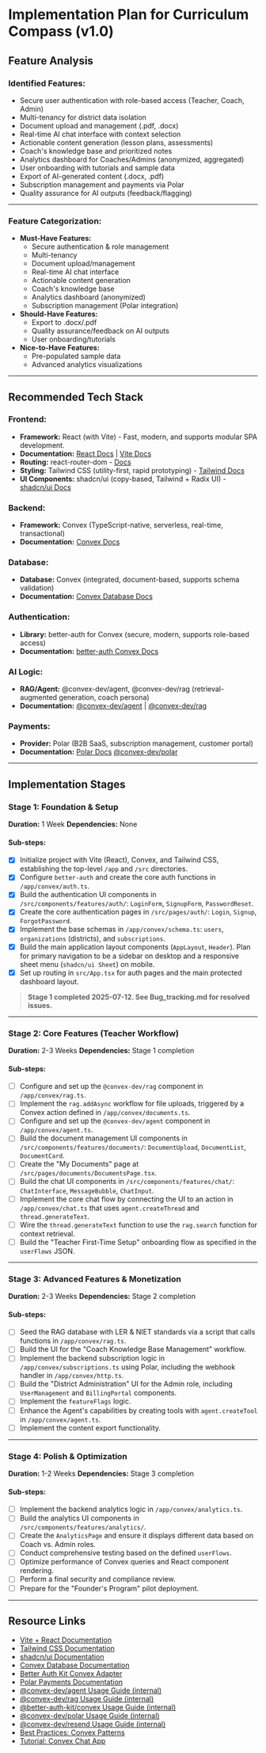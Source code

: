 # Implementation Plan for Curriculum Compass (v1.0)

## Feature Analysis
### Identified Features:
- Secure user authentication with role-based access (Teacher, Coach, Admin)
- Multi-tenancy for district data isolation
- Document upload and management (.pdf, .docx)
- Real-time AI chat interface with context selection
- Actionable content generation (lesson plans, assessments)
- Coach's knowledge base and prioritized notes
- Analytics dashboard for Coaches/Admins (anonymized, aggregated)
- User onboarding with tutorials and sample data
- Export of AI-generated content (.docx, .pdf)
- Subscription management and payments via Polar
- Quality assurance for AI outputs (feedback/flagging)

---

### Feature Categorization:
- **Must-Have Features:**
  - Secure authentication & role management
  - Multi-tenancy
  - Document upload/management
  - Real-time AI chat interface
  - Actionable content generation
  - Coach's knowledge base
  - Analytics dashboard (anonymized)
  - Subscription management (Polar integration)
- **Should-Have Features:**
  - Export to .docx/.pdf
  - Quality assurance/feedback on AI outputs
  - User onboarding/tutorials
- **Nice-to-Have Features:**
  - Pre-populated sample data
  - Advanced analytics visualizations

---

## Recommended Tech Stack
### Frontend:
- **Framework:** React (with Vite) - Fast, modern, and supports modular SPA development.
- **Documentation:** [React Docs](https://react.dev/) | [Vite Docs](https://vitejs.dev/)
- **Routing:** react-router-dom - [Docs](https://reactrouter.com/en/main)
- **Styling:** Tailwind CSS (utility-first, rapid prototyping) - [Tailwind Docs](https://tailwindcss.com/docs/installation/using-vite)
- **UI Components:** shadcn/ui (copy-based, Tailwind + Radix UI) - [shadcn/ui Docs](https://ui.shadcn.com/docs)

### Backend:
- **Framework:** Convex (TypeScript-native, serverless, real-time, transactional)
- **Documentation:** [Convex Docs](https://docs.convex.dev/)

### Database:
- **Database:** Convex (integrated, document-based, supports schema validation)
- **Documentation:** [Convex Database Docs](https://docs.convex.dev/database)

### Authentication:
- **Library:** better-auth for Convex (secure, modern, supports role-based access)
- **Documentation:** [better-auth Convex Docs](https://github.com/get-convex/better-auth/tree/main/examples/react)

### AI Logic:
- **RAG/Agent:** @convex-dev/agent, @convex-dev/rag (retrieval-augmented generation, coach persona)
- **Documentation:** [@convex-dev/agent](https://github.com/get-convex/agent/tree/main/example) | [@convex-dev/rag](https://github.com/get-convex/rag/tree/main/example)

### Payments:
- **Provider:** Polar (B2B SaaS, subscription management, customer portal)
- **Documentation:** [Polar Docs](https://docs.polar.sh/introduction) [@convex-dev/polar](https://github.com/get-convex/polar)

---

## Implementation Stages

### Stage 1: Foundation & Setup

**Duration:** 1 Week
**Dependencies:** None

#### Sub-steps:

-   [x] Initialize project with Vite (React), Convex, and Tailwind CSS, establishing the top-level `/app` and `/src` directories.
-   [x] Configure `better-auth` and create the core auth functions in `/app/convex/auth.ts`.
-   [x] Build the authentication UI components in `/src/components/features/auth/`: `LoginForm`, `SignupForm`, `PasswordReset`.
-   [x] Create the core authentication pages in `/src/pages/auth/`: `Login`, `Signup`, `ForgotPassword`.
-   [x] Implement the base schemas in `/app/convex/schema.ts`: `users`, `organizations` (districts), and `subscriptions`.
-   [x] Build the main application layout components (`AppLayout`, `Header`). Plan for primary navigation to be a sidebar on desktop and a responsive sheet menu (`shadcn/ui Sheet`) on mobile.
-   [x] Set up routing in `src/App.tsx` for auth pages and the main protected dashboard layout.

> **Stage 1 completed 2025-07-12. See Bug_tracking.md for resolved issues.**

---

### Stage 2: Core Features (Teacher Workflow)

**Duration:** 2-3 Weeks
**Dependencies:** Stage 1 completion

#### Sub-steps:

-   [ ] Configure and set up the `@convex-dev/rag` component in `/app/convex/rag.ts`.
-   [ ] Implement the `rag.addAsync` workflow for file uploads, triggered by a Convex action defined in `/app/convex/documents.ts`.
-   [ ] Configure and set up the `@convex-dev/agent` component in `/app/convex/agent.ts`.
-   [ ] Build the document management UI components in `/src/components/features/documents/`: `DocumentUpload`, `DocumentList`, `DocumentCard`.
-   [ ] Create the "My Documents" page at `/src/pages/documents/DocumentsPage.tsx`.
-   [ ] Build the chat UI components in `/src/components/features/chat/`: `ChatInterface`, `MessageBubble`, `ChatInput`.
-   [ ] Implement the core chat flow by connecting the UI to an action in `/app/convex/chat.ts` that uses `agent.createThread` and `thread.generateText`.
-   [ ] Wire the `thread.generateText` function to use the `rag.search` function for context retrieval.
-   [ ] Build the "Teacher First-Time Setup" onboarding flow as specified in the `userFlows` JSON.

---

### Stage 3: Advanced Features & Monetization

**Duration:** 2-3 Weeks
**Dependencies:** Stage 2 completion

#### Sub-steps:

-   [ ] Seed the RAG database with LER & NIET standards via a script that calls functions in `/app/convex/rag.ts`.
-   [ ] Build the UI for the "Coach Knowledge Base Management" workflow.
-   [ ] Implement the backend subscription logic in `/app/convex/subscriptions.ts` using Polar, including the webhook handler in `/app/convex/http.ts`.
-   [ ] Build the "District Administration" UI for the Admin role, including `UserManagement` and `BillingPortal` components.
-   [ ] Implement the `featureFlags` logic.
-   [ ] Enhance the Agent's capabilities by creating tools with `agent.createTool` in `/app/convex/agent.ts`.
-   [ ] Implement the content export functionality.

---

### Stage 4: Polish & Optimization

**Duration:** 1-2 Weeks
**Dependencies:** Stage 3 completion

#### Sub-steps:

-   [ ] Implement the backend analytics logic in `/app/convex/analytics.ts`.
-   [ ] Build the analytics UI components in `/src/components/features/analytics/`.
-   [ ] Create the `AnalyticsPage` and ensure it displays different data based on Coach vs. Admin roles.
-   [ ] Conduct comprehensive testing based on the defined `userFlows`.
-   [ ] Optimize performance of Convex queries and React component rendering.
-   [ ] Perform a final security and compliance review.
-   [ ] Prepare for the "Founder's Program" pilot deployment.

---

## Resource Links
- [Vite + React Documentation](https://vitejs.dev/guide/)
- [Tailwind CSS Documentation](https://tailwindcss.com/docs/installation)
- [shadcn/ui Documentation](https://ui.shadcn.com/docs)
- [Convex Database Documentation](https://docs.convex.dev/)
- [Better Auth Kit Convex Adapter](https://www.better-auth-kit.com/docs/adapters/convex)
- [Polar Payments Documentation](https://docs.polar.sh/)
- [@convex-dev/agent Usage Guide (internal)](../convex-components/AGENT.md)
- [@convex-dev/rag Usage Guide (internal)](../convex-components/RAG.md)
- [@better-auth-kit/convex Usage Guide (internal)](../convex-components/BETTER_AUTH.md)
- [@convex-dev/polar Usage Guide (internal)](../convex-components/POLAR.md)
- [@convex-dev/resend Usage Guide (internal)](../convex-components/RESEND.md)
- [Best Practices: Convex Patterns](https://stack.convex.dev/how-convex-works)
- [Tutorial: Convex Chat App](https://docs.convex.dev/tutorials/chat) 